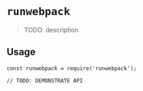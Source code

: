 # `runwebpack`

> TODO: description

## Usage

```
const runwebpack = require('runwebpack');

// TODO: DEMONSTRATE API
```
